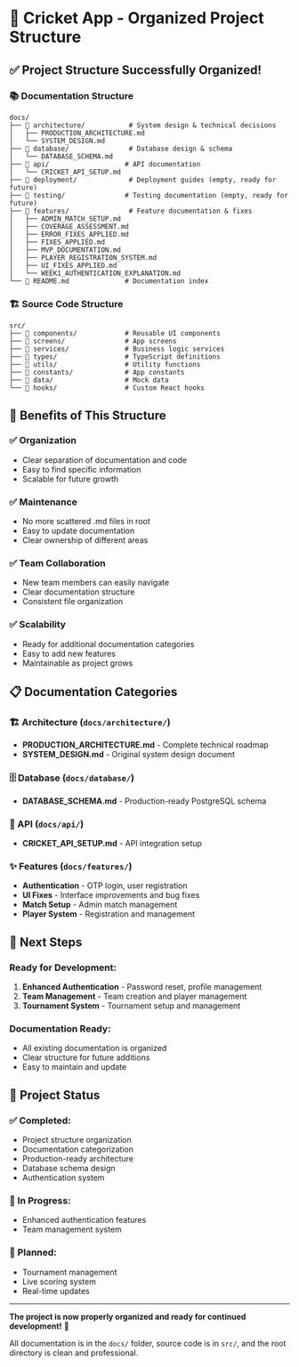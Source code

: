 # 📁 Cricket App - Organized Project Structure

## ✅ **Project Structure Successfully Organized!**

### **📚 Documentation Structure**

```
docs/
├── 📁 architecture/           # System design & technical decisions
│   ├── PRODUCTION_ARCHITECTURE.md
│   └── SYSTEM_DESIGN.md
├── 📁 database/               # Database design & schema
│   └── DATABASE_SCHEMA.md
├── 📁 api/                   # API documentation
│   └── CRICKET_API_SETUP.md
├── 📁 deployment/             # Deployment guides (empty, ready for future)
├── 📁 testing/               # Testing documentation (empty, ready for future)
├── 📁 features/               # Feature documentation & fixes
│   ├── ADMIN_MATCH_SETUP.md
│   ├── COVERAGE_ASSESSMENT.md
│   ├── ERROR_FIXES_APPLIED.md
│   ├── FIXES_APPLIED.md
│   ├── MVP_DOCUMENTATION.md
│   ├── PLAYER_REGISTRATION_SYSTEM.md
│   ├── UI_FIXES_APPLIED.md
│   └── WEEK1_AUTHENTICATION_EXPLANATION.md
└── 📄 README.md              # Documentation index
```

### **🏗️ Source Code Structure**

```
src/
├── 📁 components/            # Reusable UI components
├── 📁 screens/               # App screens
├── 📁 services/              # Business logic services
├── 📁 types/                 # TypeScript definitions
├── 📁 utils/                 # Utility functions
├── 📁 constants/             # App constants
├── 📁 data/                  # Mock data
└── 📁 hooks/                 # Custom React hooks
```

## 🎯 **Benefits of This Structure**

### **✅ Organization**
- Clear separation of documentation and code
- Easy to find specific information
- Scalable for future growth

### **✅ Maintenance**
- No more scattered .md files in root
- Easy to update documentation
- Clear ownership of different areas

### **✅ Team Collaboration**
- New team members can easily navigate
- Clear documentation structure
- Consistent file organization

### **✅ Scalability**
- Ready for additional documentation categories
- Easy to add new features
- Maintainable as project grows

## 📋 **Documentation Categories**

### **🏗️ Architecture (`docs/architecture/`)**
- **PRODUCTION_ARCHITECTURE.md** - Complete technical roadmap
- **SYSTEM_DESIGN.md** - Original system design document

### **🗄️ Database (`docs/database/`)**
- **DATABASE_SCHEMA.md** - Production-ready PostgreSQL schema

### **🔧 API (`docs/api/`)**
- **CRICKET_API_SETUP.md** - API integration setup

### **✨ Features (`docs/features/`)**
- **Authentication** - OTP login, user registration
- **UI Fixes** - Interface improvements and bug fixes
- **Match Setup** - Admin match management
- **Player System** - Registration and management

## 🚀 **Next Steps**

### **Ready for Development:**
1. **Enhanced Authentication** - Password reset, profile management
2. **Team Management** - Team creation and player management
3. **Tournament System** - Tournament setup and management

### **Documentation Ready:**
- All existing documentation is organized
- Clear structure for future additions
- Easy to maintain and update

## 🎯 **Project Status**

### **✅ Completed:**
- Project structure organization
- Documentation categorization
- Production-ready architecture
- Database schema design
- Authentication system

### **🚧 In Progress:**
- Enhanced authentication features
- Team management system

### **📅 Planned:**
- Tournament management
- Live scoring system
- Real-time updates

---

**The project is now properly organized and ready for continued development!** 🎉

All documentation is in the `docs/` folder, source code is in `src/`, and the root directory is clean and professional.
